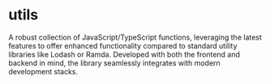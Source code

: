 # utils
A robust collection of JavaScript/TypeScript functions, leveraging the latest features to offer enhanced functionality compared to standard utility libraries like Lodash or Ramda. Developed with both the frontend and backend in mind, the library seamlessly integrates with modern development stacks.
